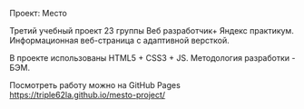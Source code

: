 Проект: Место

Третий учебный проект 23 группы Веб разработчик+ Яндекс практикум. Информационная веб-страница с адаптивной версткой.

В проекте использованы HTML5 + CSS3 + JS. Методология разработки - БЭМ.

Посмотреть работу можно на GitHub Pages https://triple62la.github.io/mesto-project/